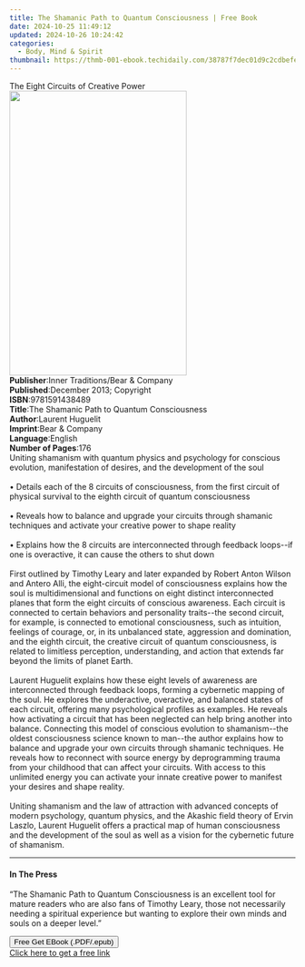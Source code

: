 ```yaml
---
title: The Shamanic Path to Quantum Consciousness | Free Book
date: 2024-10-25 11:49:12
updated: 2024-10-26 10:24:42
categories:
  - Body, Mind & Spirit
thumbnail: https://thmb-001-ebook.techidaily.com/38787f7dec01d9c2cdbefec00b3701eaf9f91e50d283bf38205ddc23413780ba.jpg
---
```

<main id="book-container">
  <div class="flex flex-col">
    <div class="book-brief flex-1 py-6 px-4 sm:p-6 md:py-10 md:px-8">
      <!-- brief-->
      <div class="book-brief-main">The Eight Circuits of Creative Power</div>
    </div>
    <div
      class="book-meta-info flex-1 grid gap-4 col-start-1 col-end-3 row-start-1 sm:mb-6 sm:grid-cols-4 lg:gap-6 lg:col-start-2 lg:row-end-6 lg:row-span-6 lg:mb-0"
    >
      <div
        class="book-meta-info-left place-content-center mt-4 p-4 text-sm leading-6 col-start-2 col-span-2 dark:text-slate-400"
      >
        <img
          class="w-full h-500 object-cover rounded-lg sm:h-255 sm:col-span-2 lg:col-span-full"
          src="https://img-001-ebook.techidaily.com/1ce39d370b564281a6a1d64521dd947dd5deb54aaf306d7f84b86df7b238522c.jpg"
          alt=""
          width="312"
          height="500"
        />
      </div>
      <div
        class="book-meta-info-right mt-2 col-start-1 row-start-2 col-span-3 self-center"
      >
        <!-- meta data  -->
        <div class="flex flex-col px-4 md:px-8">
          <div class="flex-1">
            <strong>Publisher</strong>:<span class="px-2"
              >Inner Traditions/Bear &amp; Company</span
            >
          </div>
          <div class="flex-1">
            <strong>Published</strong>:<span class="px-2"
              >December 2013; Copyright</span
            >
          </div>
          <div class="flex-1">
            <strong>ISBN</strong>:<span class="px-2">9781591438489</span>
          </div>
          <div class="flex-1">
            <strong>Title</strong>:<span class="px-2"
              >The Shamanic Path to Quantum Consciousness</span
            >
          </div>
          <div class="flex-1">
            <strong>Author</strong>:<span class="px-2">Laurent Huguelit</span>
          </div>
          <div class="flex-1">
            <strong>Imprint</strong>:<span class="px-2"
              >Bear &amp; Company</span
            >
          </div>
          <div class="flex-1">
            <strong>Language</strong>:<span class="px-2">English</span>
          </div>
          <div class="flex-1">
            <strong>Number of Pages</strong>:<span class="px-2">176</span>
          </div>
        </div>
      </div>
    </div>
    <div class="book-description flex-1 py-6 px-4 sm:p-6 md:py-10 md:px-8">
      <div class="book-description-main">
        <div accordion-content="" id="description">
          Uniting shamanism with quantum physics and psychology for conscious
          evolution, manifestation of desires, and the development of the soul
          <br />
          <br />• Details each of the 8 circuits of consciousness, from the
          first circuit of physical survival to the eighth circuit of quantum
          consciousness <br />
          <br />• Reveals how to balance and upgrade your circuits through
          shamanic techniques and activate your creative power to shape reality
          <br />
          <br />• Explains how the 8 circuits are interconnected through
          feedback loops--if one is overactive, it can cause the others to shut
          down <br />
          <br />First outlined by Timothy Leary and later expanded by Robert
          Anton Wilson and Antero Alli, the eight-circuit model of consciousness
          explains how the soul is multidimensional and functions on eight
          distinct interconnected planes that form the eight circuits of
          conscious awareness. Each circuit is connected to certain behaviors
          and personality traits--the second circuit, for example, is connected
          to emotional consciousness, such as intuition, feelings of courage,
          or, in its unbalanced state, aggression and domination, and the eighth
          circuit, the creative circuit of quantum consciousness, is related to
          limitless perception, understanding, and action that extends far
          beyond the limits of planet Earth. <br />
          <br />Laurent Huguelit explains how these eight levels of awareness
          are interconnected through feedback loops, forming a cybernetic
          mapping of the soul. He explores the underactive, overactive, and
          balanced states of each circuit, offering many psychological profiles
          as examples. He reveals how activating a circuit that has been
          neglected can help bring another into balance. Connecting this model
          of conscious evolution to shamanism--the oldest consciousness science
          known to man--the author explains how to balance and upgrade your own
          circuits through shamanic techniques. He reveals how to reconnect with
          source energy by deprogramming trauma from your childhood that can
          affect your circuits. With access to this unlimited energy you can
          activate your innate creative power to manifest your desires and shape
          reality. <br />
          <br />Uniting shamanism and the law of attraction with advanced
          concepts of modern psychology, quantum physics, and the Akashic field
          theory of Ervin Laszlo, Laurent Huguelit offers a practical map of
          human consciousness and the development of the soul as well as a
          vision for the cybernetic future of shamanism.
        </div>
        <div class="accordion-fader"></div>
      </div>
    </div>
    <div class="book-excerpts flex-1 py-6 px-4 sm:p-6 md:py-10 md:px-8">
      <!-- excerpts-->
      <div class="book-excerpts-main">
        <hr />
        <h4 class="placeholder placeholder-heading">
          <span>In The Press</span>
        </h4>
        <p>
          “The Shamanic Path to Quantum Consciousness is an excellent tool for
          mature readers who are also fans of Timothy Leary, those not
          necessarily needing a spiritual experience but wanting to explore
          their own minds and souls on a deeper level.”
        </p>
      </div>
    </div>
    <div
      class="book-about-author flex-1 py-6 px-4 sm:p-6 md:py-10 md:px-8"
    ></div>
    <div class="book-free-get flex-1 py-6 px-4 sm:p-6 md:py-10 md:px-8">
      <button
        id="btn-free-get"
        class="bg-blue-500 hover:bg-blue-700 text-white font-bold py-2 px-4 rounded"
      >
        Free Get EBook (.PDF/.epub)
      </button>
      <div id="countdown-display" class="px-2 text-lg mt-2"></div>
      <a
        id="free-link"
        class="hidden bg-blue-500 hover:bg-blue-700 text-white font-bold py-2 px-4 rounded"
        href="https://www.ebooks.com/en-us/book/95782391/the-shamanic-path-to-quantum-consciousness/laurent-huguelit/"
        target="_blank"
        >Click here to get a free link</a
      >
    </div>
    <script>
      let countdownTime = 0;
      let countdownInterval = null;
      document
        .getElementById('btn-free-get')
        .addEventListener('click', startCountdown);
      function startCountdown() {
        countdownTime = new Date().getTime() + 60000 * 3;
        countdownInterval = setInterval(updateCountdown, 1000);
        document.getElementById('btn-free-get').disabled = true;
        document
          .getElementById('btn-free-get')
          .classList.add('bg-gray-500', 'cursor-not-allowed');
      }
      function updateCountdown() {
        let currentTime = new Date().getTime();
        let timeLeft = countdownTime - currentTime;
        let secondsLeft = Math.floor(timeLeft / 1000);
        document.getElementById('countdown-display').innerHTML =
          `Remaining time: ${secondsLeft} seconds.`;
        if (secondsLeft <= 0) {
          clearInterval(countdownInterval);
          document.getElementById('btn-free-get').classList.add('hidden');
          document.getElementById('free-link').classList.remove('hidden');
          document.getElementById('countdown-display').innerHTML = '';
        }
      }
    </script>
  </div>
</main>
